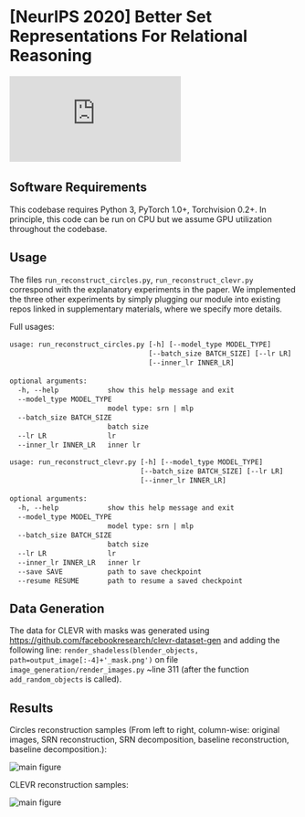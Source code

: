 # [NeurIPS 2020] Better Set Representations For Relational Reasoning 

![main figure](https://github.com/CUAI/BetterSetRepresentations/blob/master/imgs/set_.pdf)

## Software Requirements

This codebase requires Python 3, PyTorch 1.0+, Torchvision 0.2+. In principle, this code can be run on CPU but we assume GPU utilization throughout the codebase.

## Usage

The files `run_reconstruct_circles.py`, `run_reconstruct_clevr.py` correspond with the explanatory experiments in the paper. We implemented the three other experiments by simply plugging our module into existing repos linked in supplementary materials, where we specify more details. 

Full usages:
```
usage: run_reconstruct_circles.py [-h] [--model_type MODEL_TYPE]
                                  [--batch_size BATCH_SIZE] [--lr LR]
                                  [--inner_lr INNER_LR]

optional arguments:
  -h, --help            show this help message and exit
  --model_type MODEL_TYPE
                        model type: srn | mlp
  --batch_size BATCH_SIZE
                        batch size
  --lr LR               lr
  --inner_lr INNER_LR   inner lr
```
```
usage: run_reconstruct_clevr.py [-h] [--model_type MODEL_TYPE]
                                [--batch_size BATCH_SIZE] [--lr LR]
                                [--inner_lr INNER_LR]

optional arguments:
  -h, --help            show this help message and exit
  --model_type MODEL_TYPE
                        model type: srn | mlp
  --batch_size BATCH_SIZE
                        batch size
  --lr LR               lr
  --inner_lr INNER_LR   inner lr
  --save SAVE           path to save checkpoint
  --resume RESUME       path to resume a saved checkpoint
```  

## Data Generation 

The data for CLEVR with masks was generated using https://github.com/facebookresearch/clevr-dataset-gen and adding the following line: 
```render_shadeless(blender_objects, path=output_image[:-4]+'_mask.png')```
on file ```image_generation/render_images.py``` ~line 311 (after the function ```add_random_objects``` is called).

## Results

Circles reconstruction samples (From left to right, column-wise: original images, SRN reconstruction, SRN decomposition, baseline reconstruction, baseline decomposition.):

![main figure](https://github.com/CUAI/BetterSetRepresentations/blob/master/imgs/tiled_samples_1.png)

CLEVR reconstruction samples:

![main figure](https://github.com/CUAI/BetterSetRepresentations/blob/master/imgs/clevr_tile_1.jpg)


